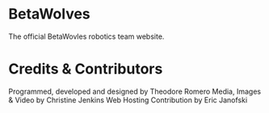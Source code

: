 # BetaWolves
The official BetaWovles robotics team website.

# Credits & Contributors
Programmed, developed and designed by Theodore Romero
Media, Images & Video by Christine Jenkins
Web Hosting Contribution by Eric Janofski
